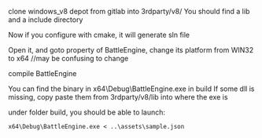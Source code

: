 clone windows_v8 depot from gitlab into 3rdparty/v8/
You should find a lib and a include directory

Now if you configure with cmake, it will generate sln file

Open it, and goto property of BattleEngine, change its platform from WIN32 to x64
//may be confusing to change

compile BattleEngine

You can find the binary in x64\Debug\BattleEngine.exe in build
If some dll is missing, copy paste them from 3rdparty/v8/lib into where the exe is

under folder build, you should be able to launch:
```
x64\Debug\BattleEngine.exe < ..\assets\sample.json
```

